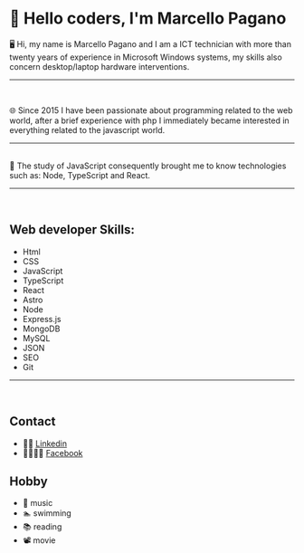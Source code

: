 # 👋 Hello coders, I'm Marcello Pagano
🖥️ Hi, my name is Marcello Pagano and I am a ICT technician with more than twenty years of experience in Microsoft Windows systems, my skills also concern desktop/laptop hardware interventions.

<hr><br>

🌐 Since 2015 I have been passionate about programming related to the web world, after a brief experience with php I immediately became interested in everything related to the javascript world.

<hr><br>
📖 The study of JavaScript consequently brought me to know technologies such as: Node, TypeScript and React.

<hr><br>

## Web developer Skills:
- Html
- CSS
- JavaScript
- TypeScript
- React
- Astro
- Node
- Express.js
- MongoDB
- MySQL
- JSON
- SEO
- Git
<hr><br>

## Contact
- 👨‍💼 [Linkedin](https://www.linkedin.com/in/marcello-pagano-2a27b0264/)
- 👨‍👨‍👦‍👦 [Facebook](https://www.facebook.com/marcellopagano72)

## Hobby
- 🎹 music
- 🏊 swimming
- 📚 reading
- 📽️ movie